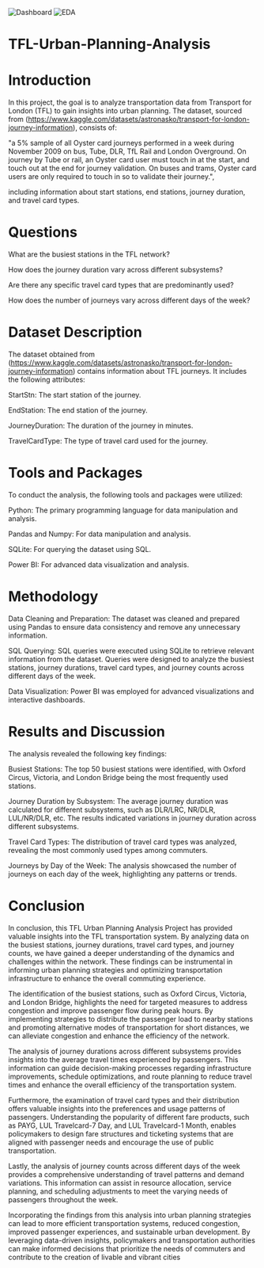 ![Dashboard](https://github.com/rhtahmd/TFL-Urban-Planning-Analysis/assets/134383166/e9d40bef-93ab-4008-887e-27f74acdef55)
![EDA](https://github.com/rhtahmd/TFL-Urban-Planning-Analysis/assets/134383166/64aec4bd-27cb-41e8-b576-de7ad81cc9d7)


# TFL-Urban-Planning-Analysis

# Introduction

In this project, the goal is to analyze transportation data from Transport for London (TFL) to gain insights into urban planning. The dataset, sourced from (https://www.kaggle.com/datasets/astronasko/transport-for-london-journey-information), consists of: 

"a 5% sample of all Oyster card journeys performed in a week during November 2009 on bus, Tube, DLR, TfL Rail and London Overground. On journey by Tube or rail, an Oyster card user must touch in at the start, and touch out at the end for journey validation. On buses and trams, Oyster card users are only required to touch in so to validate their journey.", 

including information about start stations, end stations, journey duration, and travel card types.

# Questions

What are the busiest stations in the TFL network?

How does the journey duration vary across different subsystems?

Are there any specific travel card types that are predominantly used?

How does the number of journeys vary across different days of the week?

# Dataset Description
The dataset obtained from (https://www.kaggle.com/datasets/astronasko/transport-for-london-journey-information) contains information about TFL journeys. It includes the following attributes:

StartStn: The start station of the journey.

EndStation: The end station of the journey.

JourneyDuration: The duration of the journey in minutes.

TravelCardType: The type of travel card used for the journey.

# Tools and Packages

To conduct the analysis, the following tools and packages were utilized:

Python: The primary programming language for data manipulation and analysis.

Pandas and Numpy: For data manipulation and analysis.

SQLite: For querying the dataset using SQL.

Power BI: For advanced data visualization and analysis.

# Methodology
Data Cleaning and Preparation: The dataset was cleaned and prepared using Pandas to ensure data consistency and remove any unnecessary information.

SQL Querying: SQL queries were executed using SQLite to retrieve relevant information from the dataset. Queries were designed to analyze the busiest stations, journey durations, travel card types, and journey counts across different days of the week.

Data Visualization: Power BI was employed for advanced visualizations and interactive dashboards.

# Results and Discussion
The analysis revealed the following key findings:

Busiest Stations: The top 50 busiest stations were identified, with Oxford Circus, Victoria, and London Bridge being the most frequently used stations.

Journey Duration by Subsystem: The average journey duration was calculated for different subsystems, such as DLR/LRC, NR/DLR, LUL/NR/DLR, etc. The results indicated variations in journey duration across different subsystems.

Travel Card Types: The distribution of travel card types was analyzed, revealing the most commonly used types among commuters.

Journeys by Day of the Week: The analysis showcased the number of journeys on each day of the week, highlighting any patterns or trends.

# Conclusion

In conclusion, this TFL Urban Planning Analysis Project has provided valuable insights into the TFL transportation system. By analyzing data on the busiest stations, journey durations, travel card types, and journey counts, we have gained a deeper understanding of the dynamics and challenges within the network. These findings can be instrumental in informing urban planning strategies and optimizing transportation infrastructure to enhance the overall commuting experience.

The identification of the busiest stations, such as Oxford Circus, Victoria, and London Bridge, highlights the need for targeted measures to address congestion and improve passenger flow during peak hours. By implementing strategies to distribute the passenger load to nearby stations and promoting alternative modes of transportation for short distances, we can alleviate congestion and enhance the efficiency of the network.

The analysis of journey durations across different subsystems provides insights into the average travel times experienced by passengers. This information can guide decision-making processes regarding infrastructure improvements, schedule optimizations, and route planning to reduce travel times and enhance the overall efficiency of the transportation system.

Furthermore, the examination of travel card types and their distribution offers valuable insights into the preferences and usage patterns of passengers. Understanding the popularity of different fare products, such as PAYG, LUL Travelcard-7 Day, and LUL Travelcard-1 Month, enables policymakers to design fare structures and ticketing systems that are aligned with passenger needs and encourage the use of public transportation.

Lastly, the analysis of journey counts across different days of the week provides a comprehensive understanding of travel patterns and demand variations. This information can assist in resource allocation, service planning, and scheduling adjustments to meet the varying needs of passengers throughout the week.

Incorporating the findings from this analysis into urban planning strategies can lead to more efficient transportation systems, reduced congestion, improved passenger experiences, and sustainable urban development. By leveraging data-driven insights, policymakers and transportation authorities can make informed decisions that prioritize the needs of commuters and contribute to the creation of livable and vibrant cities
